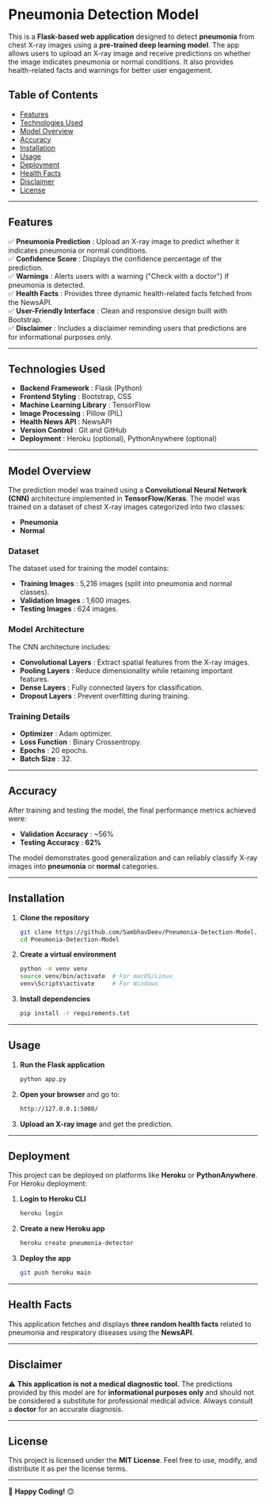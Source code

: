 # Pneumonia Detection Model

This is a **Flask-based web application** designed to detect **pneumonia** from chest X-ray images using a **pre-trained deep learning model**. The app allows users to upload an X-ray image and receive predictions on whether the image indicates pneumonia or normal conditions. It also provides health-related facts and warnings for better user engagement.

## Table of Contents
- [Features](#features)
- [Technologies Used](#technologies-used)
- [Model Overview](#model-overview)
- [Accuracy](#accuracy)
- [Installation](#installation)
- [Usage](#usage)
- [Deployment](#deployment)
- [Health Facts](#health-facts)
- [Disclaimer](#disclaimer)
- [License](#license)

---

## Features
✅ **Pneumonia Prediction** : Upload an X-ray image to predict whether it indicates pneumonia or normal conditions.  
✅ **Confidence Score** : Displays the confidence percentage of the prediction.  
✅ **Warnings** : Alerts users with a warning ("Check with a doctor") if pneumonia is detected.  
✅ **Health Facts** : Provides three dynamic health-related facts fetched from the NewsAPI.  
✅ **User-Friendly Interface** : Clean and responsive design built with Bootstrap.  
✅ **Disclaimer** : Includes a disclaimer reminding users that predictions are for informational purposes only.  

---

## Technologies Used
- **Backend Framework** : Flask (Python)
- **Frontend Styling** : Bootstrap, CSS
- **Machine Learning Library** : TensorFlow
- **Image Processing** : Pillow (PIL)
- **Health News API** : NewsAPI
- **Version Control** : Git and GitHub
- **Deployment** : Heroku (optional), PythonAnywhere (optional)

---

## Model Overview
The prediction model was trained using a **Convolutional Neural Network (CNN)** architecture implemented in **TensorFlow/Keras**. The model was trained on a dataset of chest X-ray images categorized into two classes:
- **Pneumonia**
- **Normal**

### Dataset
The dataset used for training the model contains:
- **Training Images** : 5,216 images (split into pneumonia and normal classes).
- **Validation Images** : 1,600 images.
- **Testing Images** : 624 images.

### Model Architecture
The CNN architecture includes:
- **Convolutional Layers** : Extract spatial features from the X-ray images.
- **Pooling Layers** : Reduce dimensionality while retaining important features.
- **Dense Layers** : Fully connected layers for classification.
- **Dropout Layers** : Prevent overfitting during training.

### Training Details
- **Optimizer** : Adam optimizer.
- **Loss Function** : Binary Crossentropy.
- **Epochs** : 20 epochs.
- **Batch Size** : 32.

---

## Accuracy
After training and testing the model, the final performance metrics achieved were:
- **Validation Accuracy** : ~56%
- **Testing Accuracy** : **62%**

The model demonstrates good generalization and can reliably classify X-ray images into **pneumonia** or **normal** categories.

---

## Installation
1. **Clone the repository**
   ```sh
   git clone https://github.com/SambhavDeev/Pneumonia-Detection-Model.git
   cd Pneumonia-Detection-Model
   ```
2. **Create a virtual environment**
   ```sh
   python -m venv venv
   source venv/bin/activate  # For macOS/Linux
   venv\Scripts\activate     # For Windows
   ```
3. **Install dependencies**
   ```sh
   pip install -r requirements.txt
   ```

---

## Usage
1. **Run the Flask application**
   ```sh
   python app.py
   ```
2. **Open your browser** and go to:
   ```sh
   http://127.0.0.1:5000/
   ```
3. **Upload an X-ray image** and get the prediction.

---

## Deployment
This project can be deployed on platforms like **Heroku** or **PythonAnywhere**. For Heroku deployment:
1. **Login to Heroku CLI**
   ```sh
   heroku login
   ```
2. **Create a new Heroku app**
   ```sh
   heroku create pneumonia-detector
   ```
3. **Deploy the app**
   ```sh
   git push heroku main
   ```

---

## Health Facts
This application fetches and displays **three random health facts** related to pneumonia and respiratory diseases using the **NewsAPI**.

---

## Disclaimer
⚠️ **This application is not a medical diagnostic tool.** The predictions provided by this model are for **informational purposes only** and should not be considered a substitute for professional medical advice. Always consult a **doctor** for an accurate diagnosis.

---

## License
This project is licensed under the **MIT License**. Feel free to use, modify, and distribute it as per the license terms.

---

🚀 **Happy Coding!** 😊
